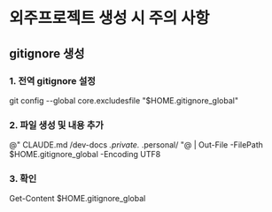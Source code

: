 # 외주프로젝트 생성 시 주의 사항

## gitignore 생성

### 1. 전역 gitignore 설정
git config --global core.excludesfile "$HOME\.gitignore_global"

### 2. 파일 생성 및 내용 추가
@"
CLAUDE.md
/dev-docs
*.private.*
.personal/
"@ | Out-File -FilePath $HOME\.gitignore_global -Encoding UTF8

### 3. 확인
Get-Content $HOME\.gitignore_global